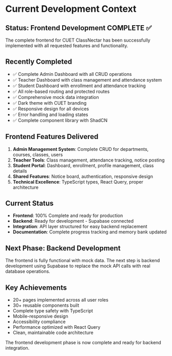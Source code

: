 
# Current Development Context

## Status: Frontend Development COMPLETE ✅
The complete frontend for CUET ClassNectar has been successfully implemented with all requested features and functionality.

## Recently Completed
- ✅ Complete Admin Dashboard with all CRUD operations
- ✅ Teacher Dashboard with class management and attendance system
- ✅ Student Dashboard with enrollment and attendance tracking
- ✅ All role-based routing and protected routes
- ✅ Comprehensive mock data integration
- ✅ Dark theme with CUET branding
- ✅ Responsive design for all devices
- ✅ Error handling and loading states
- ✅ Complete component library with ShadCN

## Frontend Features Delivered
1. **Admin Management System**: Complete CRUD for departments, courses, classes, users
2. **Teacher Tools**: Class management, attendance tracking, notice posting
3. **Student Portal**: Dashboard, enrollment, profile management, class details
4. **Shared Features**: Notice board, authentication, responsive design
5. **Technical Excellence**: TypeScript types, React Query, proper architecture

## Current Status
- **Frontend**: 100% Complete and ready for production
- **Backend**: Ready for development - Supabase connected
- **Integration**: API layer structured for easy backend replacement
- **Documentation**: Complete progress tracking and memory bank updated

## Next Phase: Backend Development
The frontend is fully functional with mock data. The next step is backend development using Supabase to replace the mock API calls with real database operations.

## Key Achievements
- 20+ pages implemented across all user roles
- 30+ reusable components built
- Complete type safety with TypeScript
- Mobile-responsive design
- Accessibility compliance
- Performance optimized with React Query
- Clean, maintainable code architecture

The frontend development phase is now complete and ready for backend integration.
